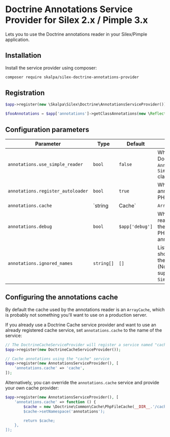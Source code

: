 
# Doctrine Annotations Service Provider for Silex 2.x / Pimple 3.x

Lets you to use the Doctrine annotations reader in your
Silex/Pimple application.

## Installation

Install the service provider using composer:

```bash
composer require skalpa/silex-doctrine-annotations-provider
```

## Registration

```php
$app->register(new \Skalpa\Silex\Doctrine\AnnotationsServiceProvider());

$fooAnnotations = $app['annotations']->getClassAnnotations(new \ReflectionClass('Foobar\FooClass'));
```

## Configuration parameters

| Parameter | Type | Default | Description |
|-----------|------|---------|-------------|
| `annotations.use_simple_reader`   | `bool`                   | `false`         | Whether to use the Doctrine `AnnotationReader` or `SimpleAnnotationReader` class |
| `annotations.register_autoloader` | `bool`                   | `true`          | Whether to autoload annotations using the PHP autoloader |
| `annotations.cache`               | `string|Cache`           | `ArrayCache`    | `Doctrine\Common\Cache\Cache` instance or name of a service that implements `Doctrine\Common\Cache\Cache` |
| `annotations.debug`               | `bool`                   | `$app['debug']` | Whether the cached reader should invalidate the cache files when the PHP class with annotations changed |
| `annotations.ignored_names`       | `string[]`               | `[]`            | List of names that should be ignored by the annotations reader (Note: this is not supported by the `SimpleAnnotationReader`) |

## Configuring the annotations cache

By default the cache used by the annotations reader is an `ArrayCache`,
which is probably not something you'll want to use on a production server.

If you already use a Doctrine Cache service provider and want to use an
already registered cache service, set `annotations.cache` to the name
of the service:

```php
// The DoctrineCacheServiceProvider will register a service named "cache"
$app->register(new DoctrineCacheServiceProvider());

// Cache annotations using the "cache" service
$app->register(new AnnotationsServiceProvider(), [
    'annotations.cache' => 'cache',
]);
```

Alternatively, you can override the `annotations.cache` service and
provide your own cache provider:

```php
$app->register(new AnnotationsServiceProvider(), [
    'annotations.cache' => function () {
        $cache = new \Doctrine\Common\Cache\PhpFileCache(__DIR__.'/cache);
        $cache->setNamespace('annotations');

        return $cache;
    },
]);
```
